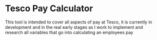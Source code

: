 # Tesco Pay Calculator

This tool is intended to cover all aspects of pay at Tesco, it is currently in development and in the real early stages as I work to implement and research all variables that go into calculating an employees pay